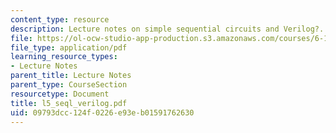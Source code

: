 ```yaml
---
content_type: resource
description: Lecture notes on simple sequential circuits and Verilog?.
file: https://ol-ocw-studio-app-production.s3.amazonaws.com/courses/6-111-introductory-digital-systems-laboratory-spring-2006/09793dcc124f0226e93eb01591762630_l5_seql_verilog.pdf
file_type: application/pdf
learning_resource_types:
- Lecture Notes
parent_title: Lecture Notes
parent_type: CourseSection
resourcetype: Document
title: l5_seql_verilog.pdf
uid: 09793dcc-124f-0226-e93e-b01591762630
---
```

